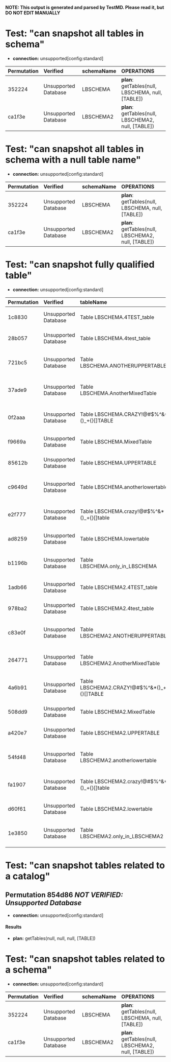 **NOTE: This output is generated and parsed by TestMD. Please read it, but DO NOT EDIT MANUALLY**

# Test: "can snapshot all tables in schema" #

- **connection:** unsupported[config:standard]

| Permutation | Verified             | schemaName | OPERATIONS
| :---------- | :------------------- | :--------- | :------
| 352224      | Unsupported Database | LBSCHEMA   | **plan**: getTables(null, LBSCHEMA, null, [TABLE])
| ca1f3e      | Unsupported Database | LBSCHEMA2  | **plan**: getTables(null, LBSCHEMA2, null, [TABLE])

# Test: "can snapshot all tables in schema with a null table name" #

- **connection:** unsupported[config:standard]

| Permutation | Verified             | schemaName | OPERATIONS
| :---------- | :------------------- | :--------- | :------
| 352224      | Unsupported Database | LBSCHEMA   | **plan**: getTables(null, LBSCHEMA, null, [TABLE])
| ca1f3e      | Unsupported Database | LBSCHEMA2  | **plan**: getTables(null, LBSCHEMA2, null, [TABLE])

# Test: "can snapshot fully qualified table" #

- **connection:** unsupported[config:standard]

| Permutation | Verified             | tableName                                  | OPERATIONS
| :---------- | :------------------- | :----------------------------------------- | :------
| 1c8830      | Unsupported Database | Table LBSCHEMA.4TEST_table                 | **plan**: getTables(null, LBSCHEMA, 4TEST_table, [TABLE])
| 28b057      | Unsupported Database | Table LBSCHEMA.4test_table                 | **plan**: getTables(null, LBSCHEMA, 4test_table, [TABLE])
| 721bc5      | Unsupported Database | Table LBSCHEMA.ANOTHERUPPERTABLE           | **plan**: getTables(null, LBSCHEMA, ANOTHERUPPERTABLE, [TABLE])
| 37ade9      | Unsupported Database | Table LBSCHEMA.AnotherMixedTable           | **plan**: getTables(null, LBSCHEMA, AnotherMixedTable, [TABLE])
| 0f2aaa      | Unsupported Database | Table LBSCHEMA.CRAZY!@#$%^&*()_+{}[]TABLE  | **plan**: getTables(null, LBSCHEMA, CRAZY!@#$%^&*()_+{}[]TABLE, [TABLE])
| f9669a      | Unsupported Database | Table LBSCHEMA.MixedTable                  | **plan**: getTables(null, LBSCHEMA, MixedTable, [TABLE])
| 85612b      | Unsupported Database | Table LBSCHEMA.UPPERTABLE                  | **plan**: getTables(null, LBSCHEMA, UPPERTABLE, [TABLE])
| c9649d      | Unsupported Database | Table LBSCHEMA.anotherlowertable           | **plan**: getTables(null, LBSCHEMA, anotherlowertable, [TABLE])
| e2f777      | Unsupported Database | Table LBSCHEMA.crazy!@#$%^&*()_+{}[]table  | **plan**: getTables(null, LBSCHEMA, crazy!@#$%^&*()_+{}[]table, [TABLE])
| ad8259      | Unsupported Database | Table LBSCHEMA.lowertable                  | **plan**: getTables(null, LBSCHEMA, lowertable, [TABLE])
| b1196b      | Unsupported Database | Table LBSCHEMA.only_in_LBSCHEMA            | **plan**: getTables(null, LBSCHEMA, only_in_LBSCHEMA, [TABLE])
| 1adb66      | Unsupported Database | Table LBSCHEMA2.4TEST_table                | **plan**: getTables(null, LBSCHEMA2, 4TEST_table, [TABLE])
| 978ba2      | Unsupported Database | Table LBSCHEMA2.4test_table                | **plan**: getTables(null, LBSCHEMA2, 4test_table, [TABLE])
| c83e0f      | Unsupported Database | Table LBSCHEMA2.ANOTHERUPPERTABLE          | **plan**: getTables(null, LBSCHEMA2, ANOTHERUPPERTABLE, [TABLE])
| 264771      | Unsupported Database | Table LBSCHEMA2.AnotherMixedTable          | **plan**: getTables(null, LBSCHEMA2, AnotherMixedTable, [TABLE])
| 4a6b91      | Unsupported Database | Table LBSCHEMA2.CRAZY!@#$%^&*()_+{}[]TABLE | **plan**: getTables(null, LBSCHEMA2, CRAZY!@#$%^&*()_+{}[]TABLE, [TABLE])
| 508dd9      | Unsupported Database | Table LBSCHEMA2.MixedTable                 | **plan**: getTables(null, LBSCHEMA2, MixedTable, [TABLE])
| a420e7      | Unsupported Database | Table LBSCHEMA2.UPPERTABLE                 | **plan**: getTables(null, LBSCHEMA2, UPPERTABLE, [TABLE])
| 54fd48      | Unsupported Database | Table LBSCHEMA2.anotherlowertable          | **plan**: getTables(null, LBSCHEMA2, anotherlowertable, [TABLE])
| fa1907      | Unsupported Database | Table LBSCHEMA2.crazy!@#$%^&*()_+{}[]table | **plan**: getTables(null, LBSCHEMA2, crazy!@#$%^&*()_+{}[]table, [TABLE])
| d60f61      | Unsupported Database | Table LBSCHEMA2.lowertable                 | **plan**: getTables(null, LBSCHEMA2, lowertable, [TABLE])
| 1e3850      | Unsupported Database | Table LBSCHEMA2.only_in_LBSCHEMA2          | **plan**: getTables(null, LBSCHEMA2, only_in_LBSCHEMA2, [TABLE])

# Test: "can snapshot tables related to a catalog" #

## Permutation 854d86 _NOT VERIFIED: Unsupported Database_ ##

- **connection:** unsupported[config:standard]

#### Results ####

- **plan:** getTables(null, null, null, [TABLE])

# Test: "can snapshot tables related to a schema" #

- **connection:** unsupported[config:standard]

| Permutation | Verified             | schemaName | OPERATIONS
| :---------- | :------------------- | :--------- | :------
| 352224      | Unsupported Database | LBSCHEMA   | **plan**: getTables(null, LBSCHEMA, null, [TABLE])
| ca1f3e      | Unsupported Database | LBSCHEMA2  | **plan**: getTables(null, LBSCHEMA2, null, [TABLE])
